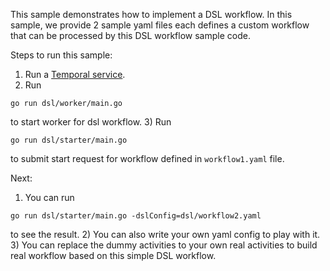This sample demonstrates how to implement a DSL workflow. In this sample, we provide 2 sample yaml files each defines a custom workflow that can be processed by this DSL workflow sample code.

Steps to run this sample:
1) Run a [Temporal service](https://github.com/temporalio/samples-go/tree/main/#how-to-use).
2) Run
```
go run dsl/worker/main.go
```
to start worker for dsl workflow.
3) Run 
```
go run dsl/starter/main.go
```
to submit start request for workflow defined in `workflow1.yaml` file.

Next:
1) You can run 
```
go run dsl/starter/main.go -dslConfig=dsl/workflow2.yaml
```
to see the result.
2) You can also write your own yaml config to play with it.
3) You can replace the dummy activities to your own real activities to build real workflow based on this simple DSL workflow.